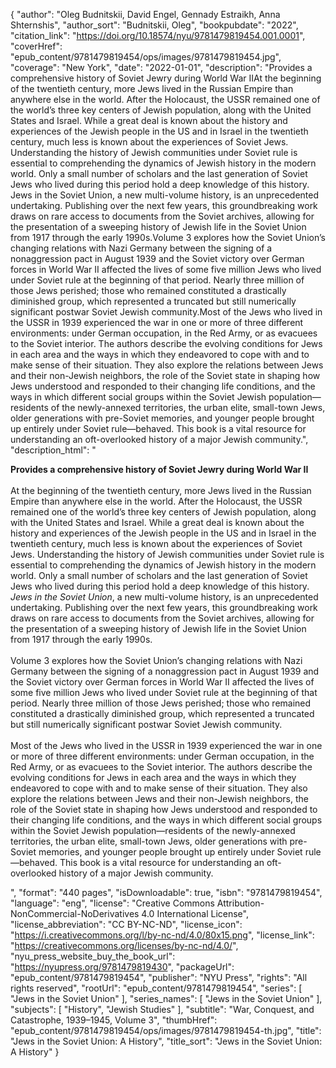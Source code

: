 {
  "author": "Oleg Budnitskii, David Engel, Gennady Estraikh, Anna Shternshis",
  "author_sort": "Budnitskii, Oleg",
  "bookpubdate": "2022",
  "citation_link": "https://doi.org/10.18574/nyu/9781479819454.001.0001",
  "coverHref": "epub_content/9781479819454/ops/images/9781479819454.jpg",
  "coverage": "New York",
  "date": "2022-01-01",
  "description": "Provides a comprehensive history of Soviet Jewry during World War IIAt the beginning of the twentieth century, more Jews lived in the Russian Empire than anywhere else in the world. After the Holocaust, the USSR remained one of the world’s three key centers of Jewish population, along with the United States and Israel. While a great deal is known about the history and experiences of the Jewish people in the US and in Israel in the twentieth century, much less is known about the experiences of Soviet Jews. Understanding the history of Jewish communities under Soviet rule is essential to comprehending the dynamics of Jewish history in the modern world. Only a small number of scholars and the last generation of Soviet Jews who lived during this period hold a deep knowledge of this history. Jews in the Soviet Union, a new multi-volume history, is an unprecedented undertaking. Publishing over the next few years, this groundbreaking work draws on rare access to documents from the Soviet archives, allowing for the presentation of a sweeping history of Jewish life in the Soviet Union from 1917 through the early 1990s.Volume 3 explores how the Soviet Union’s changing relations with Nazi Germany between the signing of a nonaggression pact in August 1939 and the Soviet victory over German forces in World War II affected the lives of some five million Jews who lived under Soviet rule at the beginning of that period. Nearly three million of those Jews perished; those who remained constituted a drastically diminished group, which represented a truncated but still numerically significant postwar Soviet Jewish community.Most of the Jews who lived in the USSR in 1939 experienced the war in one or more of three different environments: under German occupation, in the Red Army, or as evacuees to the Soviet interior. The authors describe the evolving conditions for Jews in each area and the ways in which they endeavored to cope with and to make sense of their situation. They also explore the relations between Jews and their non-Jewish neighbors, the role of the Soviet state in shaping how Jews understood and responded to their changing life conditions, and the ways in which different social groups within the Soviet Jewish population—residents of the newly-annexed territories, the urban elite, small-town Jews, older generations with pre-Soviet memories, and younger people brought up entirely under Soviet rule—behaved. This book is a vital resource for understanding an oft-overlooked history of a major Jewish community.",
  "description_html": "<p><b>Provides a comprehensive history of Soviet Jewry during World War II</b><br><br>At the beginning of the twentieth century, more Jews lived in the Russian Empire than anywhere else in the world. After the Holocaust, the USSR remained one of the world’s three key centers of Jewish population, along with the United States and Israel. While a great deal is known about the history and experiences of the Jewish people in the US and in Israel in the twentieth century, much less is known about the experiences of Soviet Jews. Understanding the history of Jewish communities under Soviet rule is essential to comprehending the dynamics of Jewish history in the modern world. Only a small number of scholars and the last generation of Soviet Jews who lived during this period hold a deep knowledge of this history. <i>Jews in the Soviet Union</i>, a new multi-volume history, is an unprecedented undertaking. Publishing over the next few years, this groundbreaking work draws on rare access to documents from the Soviet archives, allowing for the presentation of a sweeping history of Jewish life in the Soviet Union from 1917 through the early 1990s.<br><br>Volume 3 explores how the Soviet Union’s changing relations with Nazi Germany between the signing of a nonaggression pact in August 1939 and the Soviet victory over German forces in World War II affected the lives of some five million Jews who lived under Soviet rule at the beginning of that period. Nearly three million of those Jews perished; those who remained constituted a drastically diminished group, which represented a truncated but still numerically significant postwar Soviet Jewish community.<br><br>Most of the Jews who lived in the USSR in 1939 experienced the war in one or more of three different environments: under German occupation, in the Red Army, or as evacuees to the Soviet interior. The authors describe the evolving conditions for Jews in each area and the ways in which they endeavored to cope with and to make sense of their situation. They also explore the relations between Jews and their non-Jewish neighbors, the role of the Soviet state in shaping how Jews understood and responded to their changing life conditions, and the ways in which different social groups within the Soviet Jewish population—residents of the newly-annexed territories, the urban elite, small-town Jews, older generations with pre-Soviet memories, and younger people brought up entirely under Soviet rule—behaved. This book is a vital resource for understanding an oft-overlooked history of a major Jewish community.</p>",
  "format": "440 pages",
  "isDownloadable": true,
  "isbn": "9781479819454",
  "language": "eng",
  "license": "Creative Commons Attribution-NonCommercial-NoDerivatives 4.0 International License",
  "license_abbreviation": "CC BY-NC-ND",
  "license_icon": "https://i.creativecommons.org/l/by-nc-nd/4.0/80x15.png",
  "license_link": "https://creativecommons.org/licenses/by-nc-nd/4.0/",
  "nyu_press_website_buy_the_book_url": "https://nyupress.org/9781479819430",
  "packageUrl": "epub_content/9781479819454",
  "publisher": "NYU Press",
  "rights": "All rights reserved",
  "rootUrl": "epub_content/9781479819454",
  "series": [
    "Jews in the Soviet Union"
  ],
  "series_names": [
    "Jews in the Soviet Union"
  ],
  "subjects": [
    "History",
    "Jewish Studies"
  ],
  "subtitle": "War, Conquest, and Catastrophe, 1939–1945, Volume 3",
  "thumbHref": "epub_content/9781479819454/ops/images/9781479819454-th.jpg",
  "title": "Jews in the Soviet Union: A History",
  "title_sort": "Jews in the Soviet Union: A History"
}
